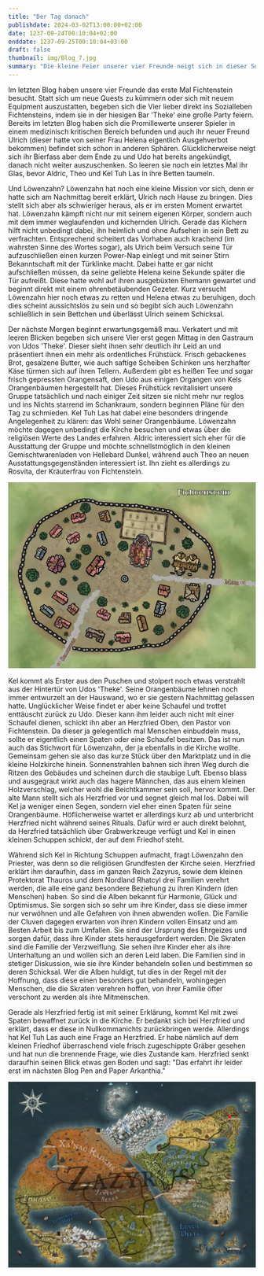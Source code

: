 ```yaml
---
title: "Der Tag danach"
publishdate: 2024-03-02T13:00:00+02:00
date: 1237-09-24T00:10:04+02:00
enddate: 1237-09-25T00:10:04+03:00
draft: false
thumbnail: img/Blog_7.jpg
summary: "Die kleine Feier unserer vier Freunde neigt sich in dieser Session dem Ende zu. Viel schlimmer als das ist allerdings der nächste Morgen, der von brutalen Kopfschmerzen begleitet wird. Während Aldric und Theo noch etwas auf ihr Leben klar kommen müssen, besuchen Löwenzahn und Kel die kleine Kirche in Fichtenstein. Was Kel für eine Entdeckung auf dem Friedhof der Kirche macht, erfahrt ihr hier:"
---
```


Im letzten Blog haben unsere vier Freunde das erste Mal Fichtenstein besucht. Statt sich um neue Quests zu kümmern oder sich mit neuem Equipment auszustatten, begeben sich die Vier lieber direkt ins Sozialleben Fichtensteins, indem sie in der hiesigen Bar 'Theke' eine große Party feiern. Bereits im letzten Blog haben sich die Promillewerte unserer Spieler in einem medizinisch kritischen Bereich befunden und auch ihr neuer Freund Ulrich (dieser hatte von seiner Frau Helena eigentlich Ausgehverbot bekommen) befindet sich schon in anderen Sphären. Glücklicherweise neigt sich ihr Bierfass aber dem Ende zu und Udo hat bereits angekündigt, danach nicht weiter auszuschenken. So leeren sie noch ein letztes Mal ihr Glas, bevor Aldric, Theo und Kel Tuh Las in ihre Betten taumeln.

Und Löwenzahn? Löwenzahn hat noch eine kleine Mission vor sich, denn er hatte sich am Nachmittag bereit erklärt, Ulrich nach Hause zu bringen. Dies stellt sich aber als schwieriger heraus, als er im ersten Moment erwartet hat. Löwenzahn kämpft nicht nur mit seinem eigenen Körper, sondern auch mit dem immer weglaufenden und kichernden Ulrich. Gerade das Kichern hilft nicht unbedingt dabei, ihn heimlich und ohne Aufsehen in sein Bett zu verfrachten. Entsprechend scheitert das Vorhaben auch krachend (im wahrsten Sinne des Wortes sogar), als Ulrich beim Versuch seine Tür aufzuschließen einen kurzen Power-Nap einlegt und mit seiner Stirn Bekanntschaft mit der Türklinke macht. Dabei hatte er gar nicht aufschließen müssen, da seine geliebte Helena keine Sekunde später die Tür aufreißt. Diese hatte wohl auf ihren ausgebüxten Ehemann gewartet und beginnt direkt mit einem ohrenbetäubenden Gezeter. Kurz versucht Löwenzahn hier noch etwas zu retten und Helena etwas zu beruhigen, doch dies scheint aussichtslos zu sein und so begibt sich auch Löwenzahn schließlich in sein Bettchen und überlässt Ulrich seinem Schicksal.

Der nächste Morgen beginnt erwartungsgemäß mau. Verkatert und mit leeren Blicken begeben sich unsere Vier erst gegen Mittag in den Gastraum von Udos 'Theke'. Dieser sieht ihnen sehr deutlich ihr Leid an und präsentiert ihnen ein mehr als ordentliches Frühstück. Frisch gebackenes Brot, gesalzene Butter, wie auch saftige Scheiben Schinken uns herzhafter Käse türmen sich auf ihren Tellern. Außerdem gibt es heißen Tee und sogar frisch gepressten Orangensaft, den Udo aus einigen Organgen von Kels Orangenbäumen hergestellt hat. Dieses Frühstück revitalisiert unsere Gruppe tatsächlich und nach einiger Zeit sitzen sie nicht mehr nur reglos und ins Nichts starrend im Schankraum, sondern beginnen Pläne für den Tag zu schmieden. Kel Tuh Las hat dabei eine besonders dringende Angelegenheit zu klären: das Wohl seiner Orangenbäume. Löwenzahn möchte dagegen unbedingt die Kirche besuchen und etwas über die religiösen Werte des Landes erfahren. Aldric interessiert sich eher für die Ausstattung der Gruppe und möchte schnellstmöglich in den kleinen Gemischtwarenladen von Hellebard Dunkel, während auch Theo an neuen Ausstattungsgegenständen interessiert ist. Ihn zieht es allerdings zu Rosvita, der Kräuterfrau von Fichtenstein.

<div class="center">
  <img class="img-max center" title="Karte Fichtenstein" alt="Karte Fichtenstein." src="./img/fichtenstein.jpg" />
</div>

Kel kommt als Erster aus den Puschen und stolpert noch etwas verstrahlt aus der Hintertür von Udos 'Theke'. Seine Orangenbäume lehnen noch immer entwurzelt an der Hauswand, wo er sie gestern Nachmittag gelassen hatte. Unglücklicher Weise findet er aber keine Schaufel und trottet enttäuscht zurück zu Udo. Dieser kann ihm leider auch nicht mit einer Schaufel dienen, schickt ihn aber an Herzfried Oben, den Pastor von Fichtenstein. Da dieser ja gelegentlich mal Menschen einbuddeln muss, sollte er eigentlich einen Spaten oder eine Schaufel besitzen. Das ist nun auch das Stichwort für Löwenzahn, der ja ebenfalls in die Kirche wollte. Gemeinsam gehen sie also das kurze Stück über den Marktplatz und in die kleine Holzkirche hinein. Sonnenstrahlen bahnen sich ihren Weg durch die Ritzen des Gebäudes und scheinen durch die staubige Luft. Ebenso blass und ausgegraut wirkt auch das hagere Männchen, das aus einem kleinen Holzverschlag, welcher wohl die Beichtkammer sein soll, hervor kommt. Der alte Mann stellt sich als Herzfried vor und segnet gleich mal los. Dabei will Kel ja weniger einen Segen, sondern viel eher einen Spaten für seine Orangenbäume. Höflicherweise wartet er allerdings kurz ab und unterbricht Herzfried nicht während seines Rituals. Dafür wird er auch direkt belohnt, da Herzfried tatsächlich über Grabwerkzeuge verfügt und Kel in einen kleinen Schuppen schickt, der auf dem Friedhof steht.

Während sich Kel in Richtung Schuppen aufmacht, fragt Löwenzahn den Priester, was denn so die religiösen Grundfesten der Kirche seien. Herzfried erklärt ihm daraufhin, dass im ganzen Reich Zazyrus, sowie dem kleinen Protektorat Thauros und dem Nordland Rhatcyl drei Familien verehrt werden, die alle eine ganz besondere Beziehung zu ihren Kindern (den Menschen) haben. So sind die Alben bekannt für Harmonie, Glück und Optimismus. Sie sorgen sich so sehr um ihre Kinder, dass sie diese immer nur verwöhnen und alle Gefahren von ihnen abwenden wollen. Die Familie der Cluven dagegen erwarten von ihren Kindern vollen Einsatz und am Besten Arbeit bis zum Umfallen. Sie sind der Ursprung des Ehrgeizes und sorgen dafür, dass ihre Kinder stets herausgefordert werden. Die Skraten sind die Familie der Verzweiflung. Sie sehen ihre Kinder eher als ihre Unterhaltung an und wollen sich an deren Leid laben. Die Familien sind in stetiger Diskussion, wie sie ihre Kinder behandeln sollen und bestimmen so deren Schicksal. Wer die Alben huldigt, tut dies in der Regel mit der Hoffnung, dass diese einen besonders gut behandeln, wohingegen Menschen, die die Skraten verehren hoffen, von ihrer Familie öfter verschont zu werden als ihre Mitmenschen.

Gerade als Herzfried fertig ist mit seiner Erklärung, kommt Kel mit zwei Spaten bewaffnet zurück in die Kirche. Er bedankt sich bei Herzfried und erklärt, dass er diese in Nullkommanichts zurückbringen werde. Allerdings hat Kel Tuh Las auch eine Frage an Herzfried. Er habe nämlich auf dem kleinen Friedhof überraschend viele frisch zugeschippte Gräber gesehen und hat nun die brennende Frage, wie dies Zustande kam. Herzfried senkt daraufhin seinen Blick etwas gen Boden und sagt: "Das erfahrt ihr leider erst im nächsten Blog Pen and Paper Arkanthia."

<div class="center">
  <img class="img-fluid" title="Weltkarte Arkanthia" alt="Weltkarte Arkanthia." src="./img/Arkanthia_Full_Map_Fichtenstein.jpg" />
</div>
